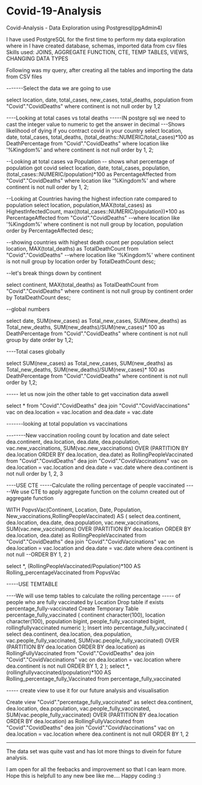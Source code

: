 # Covid-19-Analysis
Covid-Analysis - Data Exploration using Postgresql(pgAdmin4)

I have used PostgreSQL for the first time to perform my data exploration where in I have created database, schemas, imported data from csv files
Skills used: JOINS, AGGREGATE FUNCTION, CTE, TEMP TABLES, VIEWS, CHANGING DATA TYPES

Following was my query, after creating all the tables and importing the data from CSV files

-------Select the data we are going to use

select location, date, total_cases, new_cases, total_deaths, population
from "Covid"."CovidDeaths"
where continent is not null
order by 1,2

----Looking at total cases vs total deaths
-----IN postgre sql we need to cast the integer value to numeric to get the answer in decimal
---Shows likelihood of dying if you contract covid in your country
select location, date, total_cases, total_deaths, (total_deaths::NUMERIC/total_cases)*100 as DeathPercentage
from "Covid"."CovidDeaths"
where location like '%Kingdom%'
and where continent is not null
order by 1, 2;

--Looking at total cases va Population
-- shows what percentage of population got covid
select location, date, total_cases, population, (total_cases::NUMERIC/population)*100 as PercentageAffected
from "Covid"."CovidDeaths"
where location like '%Kingdom%'
and where continent is not null
order by 1, 2;

--Looking at Countries having the highest infection rate compared to population
select location, population,MAX(total_cases) as HighestInfectedCount, max((total_cases::NUMERIC/population))*100 as PercentageAffected
from "Covid"."CovidDeaths"
--where location like '%Kingdom%'
where continent is not null
group by location, population
order by PercentageAffected desc;

--showing countries with highest death count per population
select location, MAX(total_deaths) as TotalDeathCount
from "Covid"."CovidDeaths"
--where location like '%Kingdom%'
where continent is not null
group by location
order by TotalDeathCount desc;


--let's break things down by continent

select continent, MAX(total_deaths) as TotalDeathCount
from "Covid"."CovidDeaths"
where continent is not null
group by continent
order by TotalDeathCount desc;

--global numbers

select date, SUM(new_cases) as Total_new_cases, SUM(new_deaths) as Total_new_deaths, SUM(new_deaths)/SUM(new_cases)* 100 as DeathPercentage
from "Covid"."CovidDeaths"
where continent is not null
group by date
order by 1,2;

----Total cases globally

select SUM(new_cases) as Total_new_cases, SUM(new_deaths) as Total_new_deaths, SUM(new_deaths)/SUM(new_cases)* 100 as DeathPercentage
from "Covid"."CovidDeaths"
where continent is not null
order by 1,2;


----- let us now join the other table to get vaccination data aswell

select * 
from "Covid"."CovidDeaths" dea
join "Covid"."CovidVaccinations" vac
   on dea.location = vac.location
   and dea.date = vac.date
   
   
-------looking at total population vs vaccinations

--------New vaccination rooling count by location and date
select dea.continent, dea.location, dea.date, dea.population, vac.new_vaccinations,
  SUM(vac.new_vaccinations) 
  OVER (PARTITION BY dea.location ORDER BY dea.location, dea.date) as RollingPeopleVaccinated
from "Covid"."CovidDeaths" dea
join "Covid"."CovidVaccinations" vac
   on dea.location = vac.location
   and dea.date = vac.date
where dea.continent is  not null
 order by 1, 2, 3
 
----USE CTE
-----Calculate the rolling percentage of people vaccinated
-----We use CTE to apply aggregate function on the column created out of aggregate function

WITH PopvsVac(Continent, Location, Date, Population, New_vaccinations,RollingPeopleVaccinated)
AS
(
select dea.continent, dea.location, dea.date, dea.population, vac.new_vaccinations,
  SUM(vac.new_vaccinations) 
  OVER (PARTITION BY dea.location ORDER BY dea.location, dea.date) as RollingPeopleVaccinated
from "Covid"."CovidDeaths" dea
join "Covid"."CovidVaccinations" vac
   on dea.location = vac.location
   and dea.date = vac.date
where dea.continent is  not null
--ORDER BY 1, 2
	)
	
select *, (RollingPeopleVaccinated/Population)*100 AS Rolling_percentageVaccinated
from PopvsVac

-----USE TEMTABLE

----We will use temp tables to calculate the rolling percentage 
----- of people who are fully vaccinated by Location
Drop table if exists percentage_fully-vaccinated
Create Temporary Table percentage_fully_vaccinated
(
continent character(100),
location character(100),
population bigint,
people_fully_vaccinated bigint,
rollingfullyvaccinated numeric
);
Insert into percentage_fully_vaccinated
(
select dea.continent, dea.location, dea.population, vac.people_fully_vaccinated,
SUM(vac.people_fully_vaccinated) OVER (PARTITION BY dea.location ORDER BY dea.location) as RollingFullyVaccinated
 from "Covid"."CovidDeaths" dea
join "Covid"."CovidVaccinations" vac
   on dea.location = vac.location
where dea.continent is  not null
ORDER BY 1, 2
);
select *, (rollingfullyvaccinated/population)*100 AS Rolling_percentage_fully_Vaccinated
from percentage_fully_vaccinated


----- create view to use it for our future analysis and visualisation

Create view "Covid"."percentage_fully_vaccinated" as
select dea.continent, dea.location, dea.population, vac.people_fully_vaccinated,
SUM(vac.people_fully_vaccinated) OVER (PARTITION BY dea.location ORDER BY dea.location) as RollingFullyVaccinated
 from "Covid"."CovidDeaths" dea
join "Covid"."CovidVaccinations" vac
   on dea.location = vac.location
where dea.continent is  not null
ORDER BY 1, 2


-----------------------------------------------------------------

The data set was quite vast and has lot more things to divein for future analysis. 

I am open for all the feebacks and improvement so that I can learn more. Hope this is helpfull to any new bee like me....
Happy coding :)
